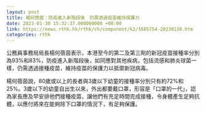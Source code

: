 ```yaml
---
layout: post
title: 楊何蓓茵：防疫進入新階段後　仍需透過疫苗維持保護力
date: 2023-01-30 15:32:37.000000000 +08:00
link: https://news.rthk.hk/rthk/ch/component/k2/1685754-20230130.htm
categories: rthk
---
```


公務員事務局局長楊何蓓茵表示，本港至今的第二及第三劑的新冠疫苗接種率分別為93%和83%，防疫進入新階段後，如同應對其他疾病，包括流感和肺炎球菌一樣，仍需透過接種疫苗，維持疫苗的保護力以抵禦新冠病毒。

楊何蓓茵說，80歲或以上的長者與3歲以下幼童的接種率分別只有約72%和25%。3歲以下的幼童自出生以來，外出都要戴口罩，形容是「口罩的一代」，認為家長應及早安排他們接種疫苗，讓他們有充足時間完成接種，令身體產生足夠抗體，以應付將來在能夠除下口罩的情況下，有足夠保護。

